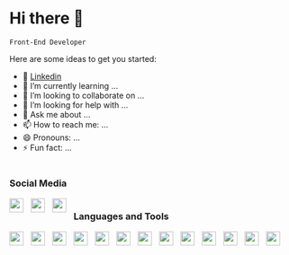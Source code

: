 # Hi there 👋

`Front-End Developer`

Here are some ideas to get you started:

- 🔭 [Linkedin](https://www.linkedin.com/in/simone-pontrelli/)
- 🌱 I’m currently learning ...
- 👯 I’m looking to collaborate on ...
- 🤔 I’m looking for help with ...
- 💬 Ask me about ...
- 📫 How to reach me: ...
- 😄 Pronouns: ...
- ⚡ Fun fact: ...

# 

### Social Media
<img align="left" alt="" width="25px" style="padding-right:10px" src="https://cdn.jsdelivr.net/gh/devicons/devicon/icons/linkedin/linkedin-original.svg" />
<img align="left" alt="" width="25px" style="padding-right:10px" src="https://cdn.simpleicons.org/whatsapp/25d366" />
<img align="left" alt="" width="25px" style="padding-right:10px" src="https://cdn.simpleicons.org/instagram/e95950" />


# 

### Languages and Tools
<img align="left" alt="" width="25px" style="padding-right:10px" src="https://cdn.jsdelivr.net/gh/devicons/devicon/icons/wordpress/wordpress-original.svg" />
<img align="left" alt="" width="25px" style="padding-right:10px" src="https://cdn.jsdelivr.net/gh/devicons/devicon/icons/woocommerce/woocommerce-original.svg" />
<img align="left" alt="" width="25px" style="padding-right:10px" src="https://cdn.jsdelivr.net/gh/devicons/devicon/icons/nodejs/nodejs-original.svg" />
<img align="left" alt="" width="25px" style="padding-right:10px" src="https://cdn.jsdelivr.net/gh/devicons/devicon/icons/react/react-original.svg" />
<img align="left" alt="" width="25px" style="padding-right:10px" src="https://cdn.jsdelivr.net/gh/devicons/devicon/icons/visualstudio/visualstudio-plain.svg" />
<img align="left" alt="" width="25px" style="padding-right:10px" src="https://cdn.jsdelivr.net/gh/devicons/devicon/icons/html5/html5-original.svg" />
<img align="left" alt="" width="25px" style="padding-right:10px" src="https://cdn.jsdelivr.net/gh/devicons/devicon/icons/css3/css3-original.svg" />
<img align="left" alt="" width="25px" style="padding-right:10px" src="https://cdn.jsdelivr.net/gh/devicons/devicon/icons/javascript/javascript-original.svg" />
<img align="left" alt="" width="25px" style="padding-right:10px" src="https://cdn.jsdelivr.net/gh/devicons/devicon/icons/git/git-original.svg" />
<img align="left" alt="" width="25px" style="padding-right:10px" src="https://cdn.jsdelivr.net/gh/devicons/devicon/icons/php/php-original.svg" />
<img align="left" alt="" width="25px" style="padding-right:10px" src="https://cdn.jsdelivr.net/gh/devicons/devicon/icons/tailwindcss/tailwindcss-original-wordmark.svg" />
<img align="left" alt="" width="25px" style="padding-right:10px" src="https://cdn.jsdelivr.net/gh/devicons/devicon/icons/canva/canva-original.svg" />

<img align="left" alt="" width="25px" style="padding-right:10px" src="https://cdn.jsdelivr.net/gh/devicons/devicon/icons/bootstrap/bootstrap-original.svg" />
